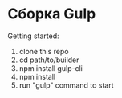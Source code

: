 # Сборка Gulp

Getting started:

1. clone this repo
2. cd path/to/builder
3. npm install gulp-cli
4. npm install
5. run "gulp" command to start
